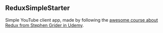 ## ReduxSimpleStarter

Simple YouTube client app, made by following the [awesome course about Redux from Stephen Grider in Udemy](https://www.udemy.com/react-redux/).
